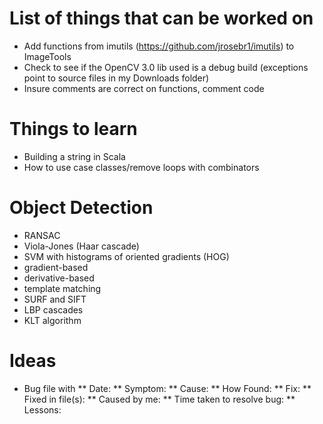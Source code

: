 # List of things that can be worked on
* Add functions from imutils (https://github.com/jrosebr1/imutils) to ImageTools
* Check to see if the OpenCV 3.0 lib used is a debug build (exceptions point to source files in my Downloads folder)
* Insure comments are correct on functions, comment code

# Things to learn
* Building a string in Scala
* How to use case classes/remove loops with combinators

# Object Detection
* RANSAC
* Viola-Jones (Haar cascade)
* SVM with histograms of oriented gradients (HOG)
* gradient-based
* derivative-based
* template matching
* SURF and SIFT
* LBP cascades
* KLT algorithm

# Ideas
* Bug file with
** Date:
** Symptom:
** Cause:
** How Found:
** Fix:
** Fixed in file(s):
** Caused by me:
** Time taken to resolve bug:
** Lessons: